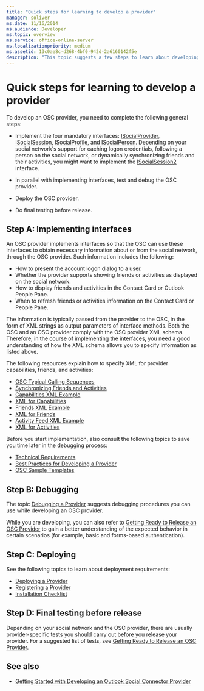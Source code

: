 ```yaml
---
title: "Quick steps for learning to develop a provider"
manager: soliver
ms.date: 11/16/2014
ms.audience: Developer
ms.topic: overview
ms.service: office-online-server
ms.localizationpriority: medium
ms.assetid: 13c0ae8c-d268-4bf0-942d-2a6160142f5e
description: "This topic suggests a few steps to learn about developing an Outlook Social Connector (OSC) provider."
---
```


# Quick steps for learning to develop a provider

To develop an OSC provider, you need to complete the following general steps:
  
- Implement the four mandatory interfaces: [ISocialProvider](isocialprovideriunknown.md), [ISocialSession](isocialsessioniunknown.md), [ISocialProfile](isocialprofileisocialperson.md), and [ISocialPerson](isocialpersoniunknown.md). Depending on your social network's support for caching logon credentials, following a person on the social network, or dynamically synchronizing friends and their activities, you might want to implement the [ISocialSession2](isocialsession2iunknown.md) interface. 
    
- In parallel with implementing interfaces, test and debug the OSC provider. 

- Deploy the OSC provider.  

- Do final testing before release.
    
## Step A: Implementing interfaces

An OSC provider implements interfaces so that the OSC can use these interfaces to obtain necessary information about or from the social network, through the OSC provider. Such information includes the following:
  
- How to present the account logon dialog to a user.    
- Whether the provider supports showing friends or activities as displayed on the social network.    
- How to display friends and activities in the Contact Card or Outlook People Pane.     
- When to refresh friends or activities information on the Contact Card or People Pane.
    
The information is typically passed from the provider to the OSC, in the form of XML strings as output parameters of interface methods. Both the OSC and an OSC provider comply with the OSC provider XML schema. Therefore, in the course of implementing the interfaces, you need a good understanding of how the XML schema allows you to specify information as listed above. 

The following resources explain how to specify XML for provider capabilities, friends, and activities:
  
- [OSC Typical Calling Sequences](osc-typical-calling-sequences.md)    
- [Synchronizing Friends and Activities](synchronizing-friends-and-activities.md)    
- [Capabilities XML Example](capabilities-xml-example.md)   
- [XML for Capabilities](xml-for-capabilities.md)    
- [Friends XML Example](friends-xml-example.md)    
- [XML for Friends](xml-for-friends.md)   
- [Activity Feed XML Example](activity-feed-xml-example.md)   
- [XML for Activities](xml-for-activities.md)
    
Before you start implementation, also consult the following topics to save you time later in the debugging process:
  
- [Technical Requirements](technical-requirements.md)    
- [Best Practices for Developing a Provider](best-practices-for-developing-a-provider.md)    
- [OSC Sample Templates](osc-sample-templates.md)
    
## Step B: Debugging

The topic [Debugging a Provider](debugging-a-provider.md) suggests debugging procedures you can use while developing an OSC provider. 
  
While you are developing, you can also refer to [Getting Ready to Release an OSC Provider](getting-ready-to-release-an-osc-provider.md) to gain a better understanding of the expected behavior in certain scenarios (for example, basic and forms-based authentication). 
  
## Step C: Deploying

See the following topics to learn about deployment requirements:
  
- [Deploying a Provider](deploying-a-provider.md)    
- [Registering a Provider](registering-a-provider.md)   
- [Installation Checklist](installation-checklist.md)
    
## Step D: Final testing before release

Depending on your social network and the OSC provider, there are usually provider-specific tests you should carry out before you release your provider. For a suggested list of tests, see [Getting Ready to Release an OSC Provider](getting-ready-to-release-an-osc-provider.md).
  
## See also

- [Getting Started with Developing an Outlook Social Connector Provider](getting-started-with-developing-an-outlook-social-connector-provider.md)

